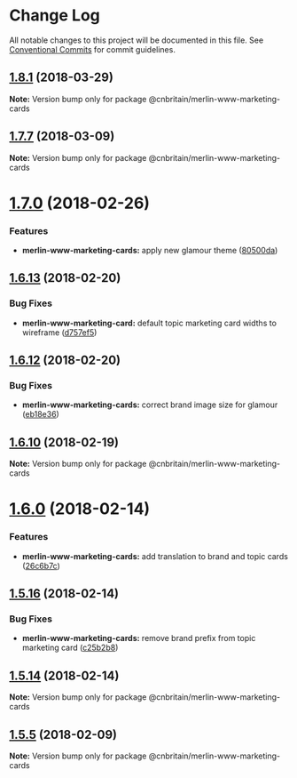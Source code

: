 # Change Log

All notable changes to this project will be documented in this file.
See [Conventional Commits](https://conventionalcommits.org) for commit guidelines.

<a name="1.8.1"></a>
## [1.8.1](https://github.com/cnduk/merlin-www-components/compare/@cnbritain/merlin-www-marketing-cards@1.8.0...@cnbritain/merlin-www-marketing-cards@1.8.1) (2018-03-29)




**Note:** Version bump only for package @cnbritain/merlin-www-marketing-cards

<a name="1.7.7"></a>
## [1.7.7](https://github.com/cnduk/merlin-www-components/compare/@cnbritain/merlin-www-marketing-cards@1.7.6...@cnbritain/merlin-www-marketing-cards@1.7.7) (2018-03-09)




**Note:** Version bump only for package @cnbritain/merlin-www-marketing-cards

<a name="1.7.0"></a>
# [1.7.0](https://github.com/cnduk/merlin-www-components/compare/@cnbritain/merlin-www-marketing-cards@1.6.18...@cnbritain/merlin-www-marketing-cards@1.7.0) (2018-02-26)


### Features

* **merlin-www-marketing-cards:** apply new glamour theme ([80500da](https://github.com/cnduk/merlin-www-components/commit/80500da))




<a name="1.6.13"></a>
## [1.6.13](https://github.com/cnduk/merlin-www-components/compare/@cnbritain/merlin-www-marketing-cards@1.6.12...@cnbritain/merlin-www-marketing-cards@1.6.13) (2018-02-20)


### Bug Fixes

* **merlin-www-marketing-card:** default topic marketing card widths to wireframe ([d757ef5](https://github.com/cnduk/merlin-www-components/commit/d757ef5))




<a name="1.6.12"></a>
## [1.6.12](https://github.com/cnduk/merlin-www-components/compare/@cnbritain/merlin-www-marketing-cards@1.6.11...@cnbritain/merlin-www-marketing-cards@1.6.12) (2018-02-20)


### Bug Fixes

* **merlin-www-marketing-cards:** correct brand image size for glamour ([eb18e36](https://github.com/cnduk/merlin-www-components/commit/eb18e36))




<a name="1.6.10"></a>
## [1.6.10](https://github.com/cnduk/merlin-www-components/compare/@cnbritain/merlin-www-marketing-cards@1.6.9...@cnbritain/merlin-www-marketing-cards@1.6.10) (2018-02-19)




**Note:** Version bump only for package @cnbritain/merlin-www-marketing-cards

<a name="1.6.0"></a>
# [1.6.0](https://github.com/cnduk/merlin-www-components/compare/@cnbritain/merlin-www-marketing-cards@1.5.16...@cnbritain/merlin-www-marketing-cards@1.6.0) (2018-02-14)


### Features

* **merlin-www-marketing-cards:** add translation to brand and topic cards ([26c6b7c](https://github.com/cnduk/merlin-www-components/commit/26c6b7c))




<a name="1.5.16"></a>
## [1.5.16](https://github.com/cnduk/merlin-www-components/compare/@cnbritain/merlin-www-marketing-cards@1.5.15...@cnbritain/merlin-www-marketing-cards@1.5.16) (2018-02-14)


### Bug Fixes

* **merlin-www-marketing-cards:** remove brand prefix from topic marketing card ([c25b2b8](https://github.com/cnduk/merlin-www-components/commit/c25b2b8))




<a name="1.5.14"></a>
## [1.5.14](https://github.com/cnduk/merlin-www-components/compare/@cnbritain/merlin-www-marketing-cards@1.5.13...@cnbritain/merlin-www-marketing-cards@1.5.14) (2018-02-14)




**Note:** Version bump only for package @cnbritain/merlin-www-marketing-cards

<a name="1.5.5"></a>
## [1.5.5](https://github.com/cnduk/merlin-www-components/compare/@cnbritain/merlin-www-marketing-cards@1.5.4...@cnbritain/merlin-www-marketing-cards@1.5.5) (2018-02-09)




**Note:** Version bump only for package @cnbritain/merlin-www-marketing-cards
